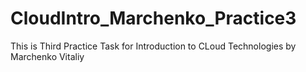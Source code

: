 # CloudIntro_Marchenko_Practice3

This is Third Practice Task for Introduction to CLoud Technologies 
by Marchenko Vitaliy